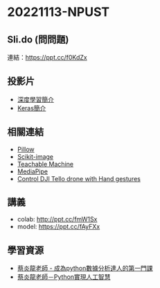 # 20221113-NPUST

## Sli.do (問問題)

連結：https://ppt.cc/f0KdZx

## 投影片

* [深度學習簡介](https://ppt.cc/fJTKax)
* [Keras簡介](https://ppt.cc/fQlLqx)

## 相關連結

* [Pillow](https://pillow.readthedocs.io/en/stable/)
* [Scikit-image](https://scikit-image.org/)
* [Teachable Machine](https://teachablemachine.withgoogle.com/)
* [MediaPipe](https://google.github.io/mediapipe/)
* [Control DJI Tello drone with Hand gestures](https://towardsdatascience.com/control-dji-tello-drone-with-hand-gestures-b76bd1d4644f)

## 講義

* colab: http://ppt.cc/fmW1Sx
* model: https://ppt.cc/fAyFXx

## 學習資源

* [蔡炎龍老師 - 成為python數據分析達人的第一門課](https://ctld.video.nccu.edu.tw/km/1399)
* [蔡炎龍老師－Python實現人工智慧](https://ctld.video.nccu.edu.tw/km/1172)